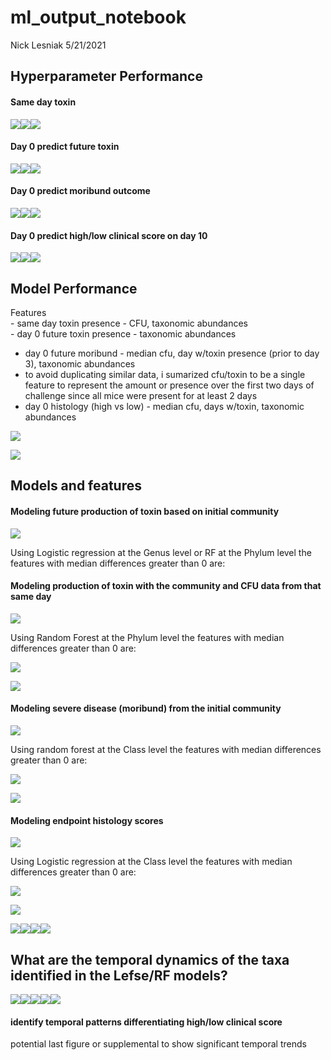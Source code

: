 ml\_output\_notebook
================
Nick Lesniak
5/21/2021

## Hyperparameter Performance

#### Same day toxin

![](ml_analysis_notebook_files/figure-gfm/unnamed-chunk-2-1.png)<!-- -->![](ml_analysis_notebook_files/figure-gfm/unnamed-chunk-2-2.png)<!-- -->![](ml_analysis_notebook_files/figure-gfm/unnamed-chunk-2-3.png)<!-- -->

#### Day 0 predict future toxin

![](ml_analysis_notebook_files/figure-gfm/unnamed-chunk-3-1.png)<!-- -->![](ml_analysis_notebook_files/figure-gfm/unnamed-chunk-3-2.png)<!-- -->![](ml_analysis_notebook_files/figure-gfm/unnamed-chunk-3-3.png)<!-- -->

#### Day 0 predict moribund outcome

![](ml_analysis_notebook_files/figure-gfm/unnamed-chunk-4-1.png)<!-- -->![](ml_analysis_notebook_files/figure-gfm/unnamed-chunk-4-2.png)<!-- -->![](ml_analysis_notebook_files/figure-gfm/unnamed-chunk-4-3.png)<!-- -->

#### Day 0 predict high/low clinical score on day 10

![](ml_analysis_notebook_files/figure-gfm/unnamed-chunk-5-1.png)<!-- -->![](ml_analysis_notebook_files/figure-gfm/unnamed-chunk-5-2.png)<!-- -->![](ml_analysis_notebook_files/figure-gfm/unnamed-chunk-5-3.png)<!-- -->

## Model Performance

Features  
\- same day toxin presence - CFU, taxonomic abundances  
\- day 0 future toxin presence - taxonomic abundances

  - day 0 future moribund - median cfu, day w/toxin presence (prior to
    day 3), taxonomic abundances  
  - to avoid duplicating similar data, i sumarized cfu/toxin to be a
    single feature to represent the amount or presence over the first
    two days of challenge since all mice were present for at least 2
    days  
  - day 0 histology (high vs low) - median cfu, days w/toxin, taxonomic
    abundances

![](ml_analysis_notebook_files/figure-gfm/unnamed-chunk-7-1.png)<!-- -->

![](ml_analysis_notebook_files/figure-gfm/unnamed-chunk-9-1.png)<!-- -->

## Models and features

#### Modeling future production of toxin based on initial community

![](ml_analysis_notebook_files/figure-gfm/unnamed-chunk-10-1.png)<!-- -->

Using Logistic regression at the Genus level or RF at the Phylum level
the features with median differences greater than 0 are:

#### Modeling production of toxin with the community and CFU data from that same day

![](ml_analysis_notebook_files/figure-gfm/unnamed-chunk-13-1.png)<!-- -->

Using Random Forest at the Phylum level the features with median
differences greater than 0 are:

![](ml_analysis_notebook_files/figure-gfm/unnamed-chunk-14-1.png)<!-- -->

![](ml_analysis_notebook_files/figure-gfm/unnamed-chunk-15-1.png)<!-- -->

#### Modeling severe disease (moribund) from the initial community

![](ml_analysis_notebook_files/figure-gfm/unnamed-chunk-17-1.png)<!-- -->

Using random forest at the Class level the features with median
differences greater than 0 are:

![](ml_analysis_notebook_files/figure-gfm/unnamed-chunk-18-1.png)<!-- -->

![](ml_analysis_notebook_files/figure-gfm/unnamed-chunk-19-1.png)<!-- -->

#### Modeling endpoint histology scores

![](ml_analysis_notebook_files/figure-gfm/unnamed-chunk-23-1.png)<!-- -->

Using Logistic regression at the Class level the features with median
differences greater than 0 are:

![](ml_analysis_notebook_files/figure-gfm/unnamed-chunk-24-1.png)<!-- -->

![](ml_analysis_notebook_files/figure-gfm/unnamed-chunk-25-1.png)<!-- -->

![](ml_analysis_notebook_files/figure-gfm/unnamed-chunk-26-1.png)<!-- -->![](ml_analysis_notebook_files/figure-gfm/unnamed-chunk-26-2.png)<!-- -->![](ml_analysis_notebook_files/figure-gfm/unnamed-chunk-26-3.png)<!-- -->![](ml_analysis_notebook_files/figure-gfm/unnamed-chunk-26-4.png)<!-- -->

## What are the temporal dynamics of the taxa identified in the Lefse/RF models?

![](ml_analysis_notebook_files/figure-gfm/unnamed-chunk-27-1.png)<!-- -->![](ml_analysis_notebook_files/figure-gfm/unnamed-chunk-27-2.png)<!-- -->![](ml_analysis_notebook_files/figure-gfm/unnamed-chunk-27-3.png)<!-- -->![](ml_analysis_notebook_files/figure-gfm/unnamed-chunk-27-4.png)<!-- -->![](ml_analysis_notebook_files/figure-gfm/unnamed-chunk-27-5.png)<!-- -->

#### identify temporal patterns differentiating high/low clinical score

potential last figure or supplemental to show significant temporal
trends
